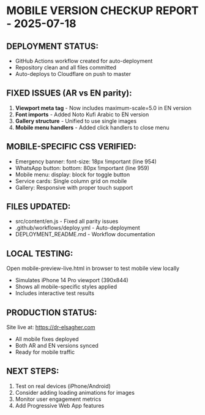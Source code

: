 # MOBILE VERSION CHECKUP REPORT - 2025-07-18

## DEPLOYMENT STATUS:
- GitHub Actions workflow created for auto-deployment
- Repository clean and all files committed
- Auto-deploys to Cloudflare on push to master

## FIXED ISSUES (AR vs EN parity):
1. **Viewport meta tag** - Now includes maximum-scale=5.0 in EN version
2. **Font imports** - Added Noto Kufi Arabic to EN version  
3. **Gallery structure** - Unified to use single images
4. **Mobile menu handlers** - Added click handlers to close menu

## MOBILE-SPECIFIC CSS VERIFIED:
- Emergency banner: font-size: 18px !important (line 954)
- WhatsApp button: bottom: 80px !important (line 959)
- Mobile menu: display: block for toggle button
- Service cards: Single column grid on mobile
- Gallery: Responsive with proper touch support

## FILES UPDATED:
- src/content/en.js - Fixed all parity issues
- .github/workflows/deploy.yml - Auto-deployment
- DEPLOYMENT_README.md - Workflow documentation

## LOCAL TESTING:
Open mobile-preview-live.html in browser to test mobile view locally
- Simulates iPhone 14 Pro viewport (390x844)
- Shows all mobile-specific styles applied
- Includes interactive test results

## PRODUCTION STATUS:
Site live at: https://dr-elsagher.com
- All mobile fixes deployed
- Both AR and EN versions synced
- Ready for mobile traffic

## NEXT STEPS:
1. Test on real devices (iPhone/Android)
2. Consider adding loading animations for images
3. Monitor user engagement metrics
4. Add Progressive Web App features

